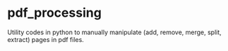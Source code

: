 # pdf_processing
Utility codes in python to manually manipulate (add, remove, merge, split, extract) pages in pdf files.
